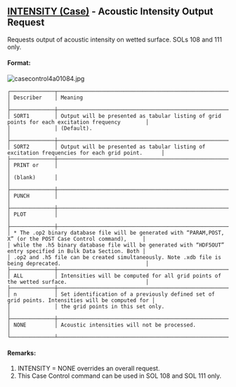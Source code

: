 ## [INTENSITY (Case)](https://nexus.hexagon.com/documentationcenter/bundle/MSC_Nastran_2022.4/page/Nastran_Combined_Book/qrg/casecontrol4a/TOC.INTENSITY.Case.xhtml) - Acoustic Intensity Output Request

Requests output of acoustic intensity on wetted surface. SOLs 108 and 111 only.

#### Format:

![casecontrol4a01084.jpg](https://help-be.hexagonmi.com/bundle/MSC_Nastran_2022.4/page/Nastran_Combined_Book/qrg/casecontrol4a/../../../assets/casecontrol4a01084.jpg?_LANG=enus)  

```text
┌──────────────┬─────────────────────────────────────────────────────────────────────────────────────────────────┐
│ Describer    │ Meaning                                                                                         │
├──────────────┼─────────────────────────────────────────────────────────────────────────────────────────────────┤
│ SORT1        │ Output will be presented as tabular listing of grid points for each excitation frequency        │
│              │ (Default).                                                                                      │
├──────────────┼─────────────────────────────────────────────────────────────────────────────────────────────────┤
│ SORT2        │ Output will be presented as tabular listing of excitation frequencies for each grid point.      │
├──────────────┼─────────────────────────────────────────────────────────────────────────────────────────────────┤
│ PRINT or     │                                                                                                 │
│ (blank)      │                                                                                                 │
├──────────────┼─────────────────────────────────────────────────────────────────────────────────────────────────┤
│ PUNCH        │                                                                                                 │
├──────────────┼─────────────────────────────────────────────────────────────────────────────────────────────────┤
│ PLOT         │                                                                                                 │
├──────────────┼─────────────────────────────────────────────────────────────────────────────────────────────────┤
│ * The .op2 binary database file will be generated with “PARAM,POST, X” (or the POST Case Control command),     │
│ while the .h5 binary database file will be generated with “HDF5OUT” entry specified in Bulk Data Section. Both │
│ .op2 and .h5 file can be created simultaneously. Note .xdb file is being deprecated.                           │
├──────────────┼─────────────────────────────────────────────────────────────────────────────────────────────────┤
│ ALL          │ Intensities will be computed for all grid points of the wetted surface.                         │
├──────────────┼─────────────────────────────────────────────────────────────────────────────────────────────────┤
│ n            │ Set identification of a previously defined set of grid points. Intensities will be computed for │
│              │ the grid points in this set only.                                                               │
├──────────────┼─────────────────────────────────────────────────────────────────────────────────────────────────┤
│ NONE         │ Acoustic intensities will not be processed.                                                     │
└──────────────┴─────────────────────────────────────────────────────────────────────────────────────────────────┘
```

#### Remarks:

1. INTENSITY = NONE overrides an overall request.
2. This Case Control command can be used in SOL 108 and SOL 111 only.
